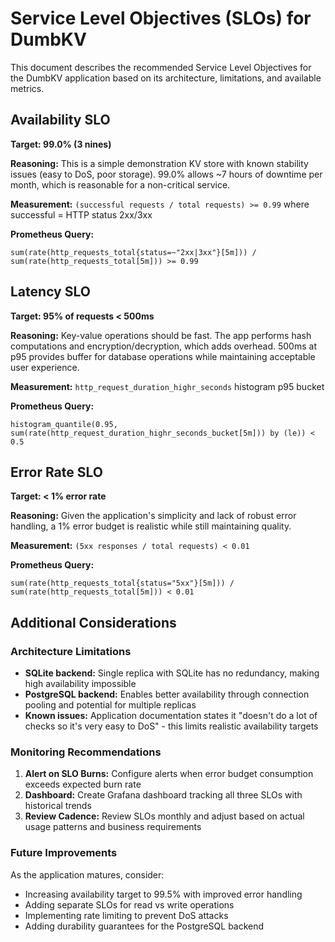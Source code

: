 # Service Level Objectives (SLOs) for DumbKV

This document describes the recommended Service Level Objectives for the DumbKV application based on its architecture, limitations, and available metrics.

## Availability SLO

**Target: 99.0% (3 nines)**

**Reasoning:** This is a simple demonstration KV store with known stability issues (easy to DoS, poor storage). 99.0% allows ~7 hours of downtime per month, which is reasonable for a non-critical service.

**Measurement:** `(successful requests / total requests) >= 0.99` where successful = HTTP status 2xx/3xx

**Prometheus Query:**
```promql
sum(rate(http_requests_total{status=~"2xx|3xx"}[5m])) / sum(rate(http_requests_total[5m])) >= 0.99
```

## Latency SLO

**Target: 95% of requests < 500ms**

**Reasoning:** Key-value operations should be fast. The app performs hash computations and encryption/decryption, which adds overhead. 500ms at p95 provides buffer for database operations while maintaining acceptable user experience.

**Measurement:** `http_request_duration_highr_seconds` histogram p95 bucket

**Prometheus Query:**
```promql
histogram_quantile(0.95, sum(rate(http_request_duration_highr_seconds_bucket[5m])) by (le)) < 0.5
```

## Error Rate SLO

**Target: < 1% error rate**

**Reasoning:** Given the application's simplicity and lack of robust error handling, a 1% error budget is realistic while still maintaining quality.

**Measurement:** `(5xx responses / total requests) < 0.01`

**Prometheus Query:**
```promql
sum(rate(http_requests_total{status="5xx"}[5m])) / sum(rate(http_requests_total[5m])) < 0.01
```

## Additional Considerations

### Architecture Limitations

- **SQLite backend:** Single replica with SQLite has no redundancy, making high availability impossible
- **PostgreSQL backend:** Enables better availability through connection pooling and potential for multiple replicas
- **Known issues:** Application documentation states it "doesn't do a lot of checks so it's very easy to DoS" - this limits realistic availability targets

### Monitoring Recommendations

1. **Alert on SLO Burns:** Configure alerts when error budget consumption exceeds expected burn rate
2. **Dashboard:** Create Grafana dashboard tracking all three SLOs with historical trends
3. **Review Cadence:** Review SLOs monthly and adjust based on actual usage patterns and business requirements

### Future Improvements

As the application matures, consider:
- Increasing availability target to 99.5% with improved error handling
- Adding separate SLOs for read vs write operations
- Implementing rate limiting to prevent DoS attacks
- Adding durability guarantees for the PostgreSQL backend
